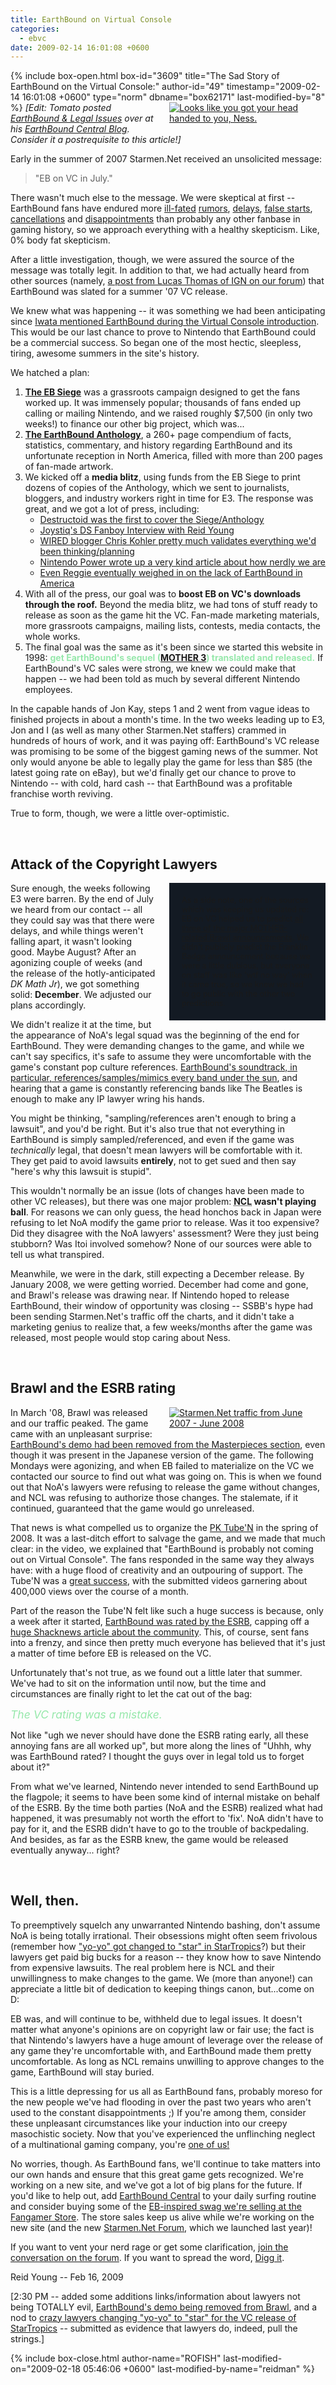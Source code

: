 ```yaml
---
title: EarthBound on Virtual Console
categories:
  - ebvc
date: 2009-02-14 16:01:08 +0600
---
```

{% include box-open.html box-id="3609" title="The Sad Story of EarthBound on the Virtual Console:" author-id="49" timestamp="2009-02-14 16:01:08 +0600" type="norm" dbname="box62171" last-modified-by="8" %}
<a rel="lightbox" style="float: right; width: 250px; margin: 0 0 10px 20px;" href="http://starmen.net/ebvc/eb-no-vc-2.jpg"><img src="http://starmen.net/ebvc/eb-no-vc-2.thumb.jpg" alt="Looks like you got your head handed to you, Ness." title="Looks like you got your head handed to you, Ness." /></a>
<em>[Edit: Tomato posted <a href="http://earthboundcentral.com/2009/02/earthbound-legal-issues/">EarthBound & Legal Issues</a> over at his <a href="http://earthboundcentral.com">EarthBound Central Blog</a>. Consider it a postrequisite to this article!]</em>
<p>Early in the summer of 2007 Starmen.Net received an unsolicited message:</p>
<blockquote>"EB on VC in July."</blockquote>
<p>There wasn't much else to the message. We were skeptical at first -- EarthBound fans have endured more <a href="http://www.destructoid.com/surfer-girl-mother-earthbound-series-to-hit-us-on-wii-or-ds-61411.phtml">ill-fated</a> <a href="http://nintendo.joystiq.com/2006/07/13/earthbound-compilation-en-route/">rumors</a>, <a href="http://hijola.fobby.net/mother3/news.shtml">delays</a>, <a href="http://starmen.net/siteinfo/image/smnetinegm3.jpg">false starts</a>, <a href="http://starmen.net/eb64/cancellation/">cancellations</a> and <a href="http://forum.starmen.net/forum/Site/Newsroom/28924/first">disappointments</a> than probably any other fanbase in gaming history, so we approach everything with a healthy skepticism. Like, 0% body fat skepticism.</p>

<p>After a little investigation, though, we were assured the source of the message was totally legit. In addition to that, we had actually heard from other sources (namely, <a href="http://starmen.net/zomgoldforum/?t=msg&th=28393&start=0#msg_num_24">a post from Lucas Thomas of IGN on our forum</a>) that EarthBound was slated for a summer '07 VC release.</p>

<p>We knew what was happening -- it was something we had been anticipating since <a href="http://www.youtube.com/watch?v=zbvwwlC9BtU">Iwata mentioned EarthBound during the Virtual Console introduction</a>. This would be our last chance to prove to Nintendo that EarthBound could be a commercial success. So began one of the most hectic, sleepless, tiring, awesome summers in the site's history.</p>

<p>We hatched a plan:</p>

<ol>
<li><strong><a href="http://starmen.net/ebsiege">The EB Siege</a></strong> was a grassroots campaign designed to get the fans worked up. It was immensely popular; thousands of fans ended up calling or mailing Nintendo, and we raised roughly $7,500 (in only two weeks!) to finance our other big project, which was...</li>
<li><strong><a href="http://starmen.net/ebanthology">The EarthBound Anthology</a></strong>, a 260+ page compendium of facts, statistics, commentary, and history regarding EarthBound and its unfortunate reception in North America, filled with more than 200 pages of fan-made artwork.</li>
<li>We kicked off a <strong>media blitz</strong>, using funds from the EB Siege to print dozens of copies of the Anthology, which we sent to journalists, bloggers, and industry workers right in time for E3. The response was great, and we got a lot of press, including:
<ul>
<li><a href="http://www.destructoid.com/starmen-net-s-earthbound-anthology-34475.phtml">Destructoid was the first to cover the Siege/Anthology</a></li>
<li><a href="http://nintendo.joystiq.com/2007/08/28/ds-fanboy-interviews-starmen-nets-reid-young/">Joystiq's DS Fanboy Interview with Reid Young</a></li>
<li><a href="http://blog.wired.com/games/2007/09/earthbounds-lon.html">WIRED blogger Chris Kohler pretty much validates everything we'd been thinking/planning</a></li>
<li><a href="http://forum.starmen.net/forum/Site/Newsroom/37241/page/1/">Nintendo Power wrote up a very kind article about how nerdly we are</a></li>
<li><a href="http://forum.starmen.net/forum/Site/Newsroom/36371/first">Even Reggie eventually weighed in on the lack of EarthBound in America</a></li>
</ul></li>
<li>With all of the press, our goal was to <strong>boost EB on VC's downloads through the roof.</strong> Beyond the media blitz, we had tons of stuff ready to release as soon as the game hit the VC. Fan-made marketing materials, more grassroots campaigns, mailing lists, contests, media contacts, the whole works.</li>
<li>The final goal was the same as it's been since we started this website in 1998: <strong style="color: #96e8ab;">get EarthBound's sequel (<a href="http://mother3.fobby.net">MOTHER 3</a>) translated and released.</strong> If EarthBound's VC sales were strong, we knew we could make that happen -- we had been told as much by several different Nintendo employees.</li>
</ol>

<p>In the capable hands of Jon Kay, steps 1 and 2 went from vague ideas to finished projects in about a month's time. In the two weeks leading up to E3, Jon and I (as well as many other Starmen.Net staffers) crammed in hundreds of hours of work, and it was paying off: EarthBound's VC release was promising to be some of the biggest gaming news of the summer. Not only would anyone be able to legally play the game for less than $85 (the latest going rate on eBay), but we'd finally get our chance to prove to Nintendo -- with cold, hard cash -- that EarthBound was a profitable franchise worth reviving.</p>

<p>True to form, though, we were a little over-optimistic.</p><br />

<h2>Attack of the Copyright Lawyers</h2>

<p style="float: right; text-align: left; width: 210px; background-color: #131a23; padding: 20px; margin: 0 0 10px 20px; font-size: .9em;">As a side note, one of the sources which was keeping us updated re: EB on VC helped us to predict <a href="http://starmen.net/zomgoldforum/?t=msg&th=39718">all three of the major MOTHER-related Brawl announcements</a>.  We didn't publicly predict the Franklin Badge announcement because we were a little dubious, but everyone on staff was like 'wtf no way' when it came true, so we knew we had to go public with the other two predictions.</p>

<p>Sure enough, the weeks following E3 were barren. By the end of July we heard from our contact -- all they could say was that there were delays, and while things weren't falling apart, it wasn't looking good. Maybe August? After an agonizing couple of weeks (and the release of the hotly-anticipated <em>DK Math Jr</em>), we got something solid: <strong>December</strong>. We adjusted our plans accordingly.</p>

<p>We didn't realize it at the time, but the appearance of NoA's legal squad was the beginning of the end for EarthBound. They were demanding changes to the game, and while we can't say specifics, it's safe to assume they were uncomfortable with the game's constant pop culture references. <a href="http://earthboundcentral.com/2009/02/earthbound-music-similarities/">EarthBound's soundtrack, in particular, references/samples/mimics every band under the sun</a>, and hearing that a game is constantly referencing bands like The Beatles is enough to make any IP lawyer wring his hands.</p>

<p>You might be thinking, "sampling/references aren't enough to bring a lawsuit", and you'd be right. But it's also true that not everything in EarthBound is simply sampled/referenced, and even if the game was <em>technically</em> legal, that doesn't mean lawyers will be comfortable with it. They get paid to avoid lawsuits <strong>entirely</strong>, not to get sued and then say "here's why this lawsuit is stupid".</p>

<p>This wouldn't normally be an issue (lots of changes have been made to other VC releases), but there was one major problem: <strong><abbr title="Nintendo Company Ltd; a.k.a. Nintendo of Japan">NCL</abbr> wasn't playing ball</strong>. For reasons we can only guess, the head honchos back in Japan were refusing to let NoA modify the game prior to release. Was it too expensive? Did they disagree with the NoA lawyers' assessment? Were they just being stubborn? Was Itoi involved somehow? None of our sources were able to tell us what transpired.</p>

<p>Meanwhile, we were in the dark, still expecting a December release. By January 2008, we were getting worried. December had come and gone, and Brawl's release was drawing near. If Nintendo hoped to release EarthBound, their window of opportunity was closing -- SSBB's hype had been sending Starmen.Net's traffic off the charts, and it didn't take a marketing genius to realize that, a few weeks/months after the game was released, most people would stop caring about Ness.</p><br />

<h2>Brawl and the ESRB rating</h2>

<a rel="lightbox" style="float: right; width: 250px; margin: 0 0 10px 20px;" href="http://starmen.net/ebvc/smnet-stats-brawl-esrb.png"><img src="http://starmen.net/ebvc/smnet-stats-brawl-esrb.thumb.jpg" alt="Starmen.Net traffic from June 2007 - June 2008" title="Starmen.Net traffic from June 2007 - June 2008" /></a>

<p>In March '08, Brawl was released and our traffic peaked. The game came with an unpleasant surprise: <a href="http://forum.starmen.net/forum/Site/Newsroom/44268/first">EarthBound's demo had been removed from the Masterpieces section</a>, even though it was present in the Japanese version of the game. The following Mondays were agonizing, and when EB failed to materialize on the VC we contacted our source to find out what was going on. This is when we found out that NoA's lawyers were refusing to release the game without changes, and NCL was refusing to authorize those changes. The stalemate, if it continued, guaranteed that the game would go unreleased.</p>

<p>That news is what compelled us to organize the <a href="http://starmen.net/ebsiege/pktuben/">PK Tube'N</a> in the spring of 2008. It was a last-ditch effort to salvage the game, and we made that much clear: in the video, we explained that "EarthBound is probably not coming out on Virtual Console". The fans responded in the same way they always have: with a huge flood of creativity and an outpouring of support. The Tube'N was a <a href="http://www.youtube.com/watch?v=06R8sAo82n8">great success</a>, with the submitted videos garnering about 400,000 views over the course of a month.</p>

<p>Part of the reason the Tube'N felt like such a huge success is because, only a week after it started, <a href="http://forum.starmen.net/forum/Site/Newsroom/46159/first">EarthBound was rated by the ESRB</a>, capping off a <a href="http://www.shacknews.com/featuredarticle.x?id=850">huge Shacknews article about the community</a>. This, of course, sent fans into a frenzy, and since then pretty much everyone has believed that it's just a matter of time before EB is released on the VC.</p>

<p>Unfortunately that's not true, as we found out a little later that summer. We've had to sit on the information until now, but the time and circumstances are finally right to let the cat out of the bag:</p>

<p><em style="font-size: 1.25em; color:  #96e8ab;">The VC rating was a mistake.</em></p>

<p>Not like "ugh we never should have done the ESRB rating early, all these annoying fans are all worked up", but more along the lines of "Uhhh, why was EarthBound rated? I thought the guys over in legal told us to forget about it?"</p>

<p>From what we've learned, Nintendo never intended to send EarthBound up the flagpole; it seems to have been some kind of internal mistake on behalf of the ESRB. By the time both parties (NoA and the ESRB) realized what had happened, it was presumably not worth the effort to 'fix'. NoA didn't have to pay for it, and the ESRB didn't have to go to the trouble of backpedaling. And besides, as far as the ESRB knew, the game would be released eventually anyway... right?</p><br />

<h2>Well, then.</h2>

<p>To preemptively squelch any unwarranted Nintendo bashing, don't assume NoA is being totally irrational. Their obsessions might often seem frivolous (remember how <a href="http://en.wikipedia.org/wiki/StarTropics">"yo-yo" got changed to "star" in StarTropics</a>?) but their lawyers get paid big bucks for a reason -- they know how to save Nintendo from expensive lawsuits. The real problem here is NCL and their unwillingness to make changes to the game. We (more than anyone!) can appreciate a little bit of dedication to keeping things canon, but...come on D:</p>

<p>EB was, and will continue to be, withheld due to legal issues. It doesn't matter what anyone's opinions are on copyright law or fair use; the fact is that Nintendo's lawyers have a huge amount of leverage over the release of any game they're uncomfortable with, and EarthBound made them pretty uncomfortable. As long as NCL remains unwilling to approve changes to the game, EarthBound will stay buried.</p>

<p>This is a little depressing for us all as EarthBound fans, probably moreso for the new people we've had flooding in over the past two years who aren't used to the constant disappointments ;) If you're among them, consider these unpleasant circumstances like your induction into our creepy masochistic society. Now that you've experienced the unflinching neglect of a multinational gaming company, you're <a href="http://starmen.net/cult">one of us!</a></p>

<p>No worries, though. As EarthBound fans, we'll continue to take matters into our own hands and ensure that this great game gets recognized. We're working on a new site, and we've got a lot of big plans for the future. If you'd like to help out, add <a href="http://earthboundcentral.com/">EarthBound Central</a> to your daily surfing routine and consider buying some of the <a href="http://fangamer.net">EB-inspired swag we're selling at the Fangamer Store</a>. The store sales keep us alive while we're working on the new site (and the new <a href="http://forum.starmen.net">Starmen.Net Forum</a>, which we launched last year)!</p>

<div style="float: right; margin: 0 0 0 1em;"><digg src="nintendo/The_Sad_Story_of_Earthbound_on_the_Virtual_Console" /></div><p>If you want to vent your nerd rage or get some clarification, <a href="http://forum.starmen.net/forum/Site/Newsroom/406008611/first">join the conversation on the forum</a>. If you want to spread the word, <a href="http://digg.com/nintendo/The_Sad_Story_of_Earthbound_on_the_Virtual_Console">Digg it</a>.</p>

<p>Reid Young -- Feb 16, 2009</p>

<p>[2:30 PM -- added some additions links/information about lawyers not being TOTALLY evil, <a href="http://forum.starmen.net/forum/Site/Newsroom/44268/first">EarthBound's demo being removed from Brawl</a>, and a nod to <a href="http://en.wikipedia.org/wiki/StarTropics">crazy lawyers changing "yo-yo" to "star" for the VC release of StarTropics</a> -- submitted as evidence that lawyers do, indeed, pull the strings.]</p>
{% include box-close.html author-name="ROFISH" last-modified-on="2009-02-18 05:46:06 +0600" last-modified-by-name="reidman" %}
